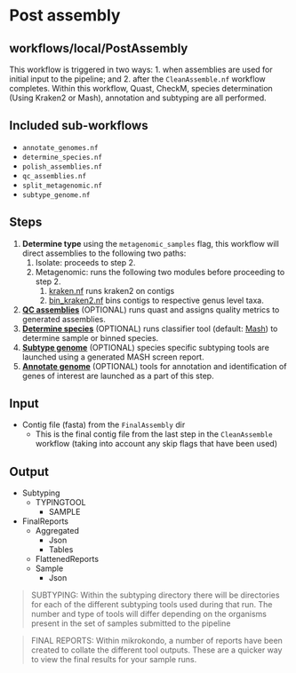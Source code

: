 # Post assembly
## workflows/local/PostAssembly

This workflow is triggered in two ways: 1. when assemblies are used for initial input to the pipeline; and 2. after the `CleanAssemble.nf` workflow completes. Within this workflow, Quast, CheckM, species determination (Using Kraken2 or Mash), annotation and subtyping are all performed.

## Included sub-workflows

- `annotate_genomes.nf`
- `determine_species.nf`
- `polish_assemblies.nf`
- `qc_assemblies.nf`
- `split_metagenomic.nf`
- `subtype_genome.nf`

## Steps
1. **Determine type** using the `metagenomic_samples` flag, this workflow will direct assemblies to the following two paths:
	1. Isolate: proceeds to step 2.
	2. Metagenomic: runs the following two modules before proceeding to step 2.
        1.	[kraken.nf](https://github.com/phac-nml/mikrokondo/blob/main/modules/local/kraken.nf) runs kraken2 on contigs
        2.	[bin_kraken2.nf](https://github.com/phac-nml/mikrokondo/blob/main/modules/local/bin_kraken2.nf) bins contigs to respective genus level taxa.
2. **[QC assemblies](/mikrokondo/subworkflows/qc_assembly)** (OPTIONAL) runs quast and assigns quality metrics to generated assemblies.
3. **[Determine species](/mikrokondo/subworkflows/determine_species)** (OPTIONAL) runs classifier tool (default: [Mash](https://github.com/marbl/Mash)) to determine sample or binned species.
4. **[Subtype genome](/mikrokondo/subworkflows/subtype_genome)** (OPTIONAL) species specific subtyping tools are launched using a generated MASH screen report.
5. **[Annotate genome](/mikrokondo/subworkflows/genomes_annotate)** (OPTIONAL) tools for annotation and identification of genes of interest are launched as a part of this step.

## Input
- Contig file (fasta) from the `FinalAssembly` dir
	- This is the final contig file from the last step in the `CleanAssemble` workflow (taking into account any skip flags that have been used)

## Output
- Subtyping
    + TYPINGTOOL
        * SAMPLE
- FinalReports
    + Aggregated
        * Json
        * Tables
    + FlattenedReports
    + Sample
        * Json

>SUBTYPING:
>Within the subtyping directory there will be directories for each of the different subtyping tools used during that run. The number and type of tools will differ depending on the organisms present in the set of samples submitted to the pipeline


>FINAL REPORTS:
>Within mikrokondo, a number of reports have been created to collate the different tool outputs. These are a quicker way to view the final results for your sample runs.
